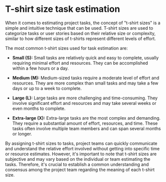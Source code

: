 # T-shirt size task estimation

When it comes to estimating project tasks, the concept of "t-shirt sizes" is a simple and intuitive technique that can be used. T-shirt sizes are used to categorize tasks or user stories based on their relative size or complexity, similar to how different sizes of t-shirts represent different levels of effort.

The most common t-shirt sizes used for task estimation are:

* **Small (S):** Small tasks are relatively quick and easy to complete, usually requiring minimal effort and resources. They can be accomplished within a few hours or a day.

* **Medium (M):** Medium-sized tasks require a moderate level of effort and resources. They are more complex than small tasks and may take a few days or up to a week to complete.

* **Large (L):** Large tasks are more challenging and time-consuming. They involve significant effort and resources and may take several weeks or even months to complete.

* **Extra-large (X):** Extra-large tasks are the most complex and demanding. They require a substantial amount of effort, resources, and time. These tasks often involve multiple team members and can span several months or longer.

By assigning t-shirt sizes to tasks, project teams can quickly communicate and understand the relative effort involved without getting into specific time or resource estimates. However, it's important to note that t-shirt sizes are subjective and may vary based on the individual or team estimating the tasks. Therefore, it's crucial to establish a common understanding and consensus among the project team regarding the meaning of each t-shirt size.
